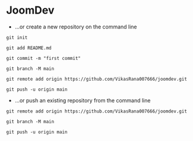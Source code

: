 # JoomDev

- …or create a new repository on the command line

```
git init
```

```
git add README.md
```

```
git commit -m "first commit"
```

```
git branch -M main
```

```
git remote add origin https://github.com/VikasRana007666/joomdev.git
```

```
git push -u origin main
```

- …or push an existing repository from the command line

```
git remote add origin https://github.com/VikasRana007666/joomdev.git
```

```
git branch -M main
```

```
git push -u origin main
```
